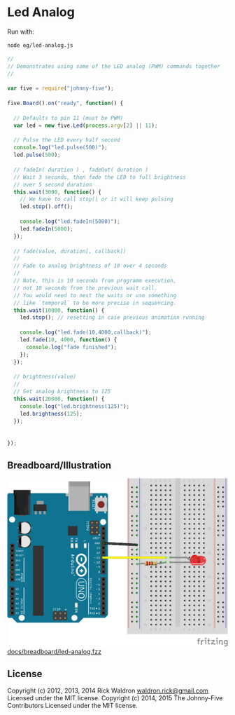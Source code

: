 # Led Analog

Run with:
```bash
node eg/led-analog.js
```


```javascript
//
// Demonstrates using some of the LED analog (PWM) commands together
//

var five = require("johnny-five");

five.Board().on("ready", function() {

  // Defaults to pin 11 (must be PWM)
  var led = new five.Led(process.argv[2] || 11);

  // Pulse the LED every half second
  console.log("led.pulse(500)");
  led.pulse(500);

  // fadeIn( duration ) , fadeOut( duration )
  // Wait 3 seconds, then fade the LED to full brightness
  // over 5 second duration
  this.wait(3000, function() {
    // We have to call stop() or it will keep pulsing
    led.stop().off();

    console.log("led.fadeIn(5000)");
    led.fadeIn(5000);
  });

  // fade(value, duration[, callback])
  // 
  // Fade to analog brightness of 10 over 4 seconds
  // 
  // Note, this is 10 seconds from programm execution,
  // not 10 seconds from the previous wait call.
  // You would need to nest the waits or use something
  // like `temporal` to be more precise in sequencing.
  this.wait(10000, function() {
    led.stop(); // resetting in case previous animation running

    console.log("led.fade(10,4000,callback)");
    led.fade(10, 4000, function() {
      console.log("fade finished");
    });
  });

  // brightness(value)
  // 
  // Set analog brightness to 125
  this.wait(20000, function() {
    console.log("led.brightness(125)");
    led.brightness(125);
  });


});

```


## Breadboard/Illustration


![docs/breadboard/led-analog.png](breadboard/led-analog.png)
[docs/breadboard/led-analog.fzz](breadboard/led-analog.fzz)





## License
Copyright (c) 2012, 2013, 2014 Rick Waldron <waldron.rick@gmail.com>
Licensed under the MIT license.
Copyright (c) 2014, 2015 The Johnny-Five Contributors
Licensed under the MIT license.

